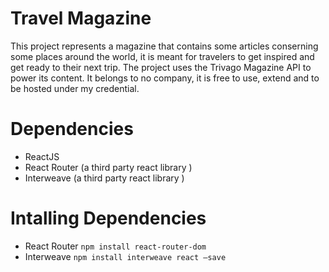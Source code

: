 # Travel Magazine
This project represents a magazine that contains some articles conserning some places around the world, it is meant for travelers to get inspired and get ready to their next trip.
The project uses the Trivago Magazine API to power its content.
It belongs to no company, it is free to use, extend and to be hosted under my credential.

# Dependencies
* ReactJS
* React Router (a third party react library )
* Interweave (a third party react library )

# Intalling Dependencies
* React Router `npm install react-router-dom`
* Interweave `npm install interweave react —save`
